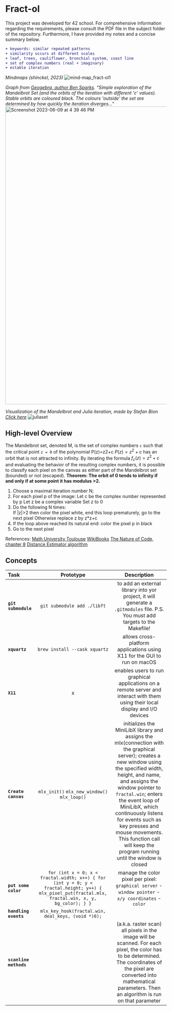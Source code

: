# Fract-ol
This project was developed for 42 school. For comprehensive information regarding the requirements, please consult the PDF file in the subject folder of the repository. Furthermore, I have provided my notes and a concise summary below.
``` diff
+ keywords: similar repeated patterns
+ similarity occurs at different scales
+ leaf, trees, cauliflower, bronchial system, coast line
+ set of complex numbers (real + imaginary)
+ estable iteration
```
_Mindmaps (shinckel, 2023)_
![mind-map_fract-ol1](https://github.com/shinckel/fract-ol/assets/115558344/2ab02efd-7e0a-4ee9-90f2-67190a281f34)

_Graph from [Geogebra, author Ben Sparks](https://www.geogebra.org/m/BUVhcRSv#material/Npd3kBKn).
"Simple exploration of the Mandelbrot Set (and the orbits of the iteration with different 'c' values). Stable orbits are coloured black. The colours 'outside' the set are determined by how quickly the iteration diverges..."_
<img width="931" alt="Screenshot 2023-06-09 at 4 39 46 PM" src="https://github.com/shinckel/fract-ol/assets/115558344/17ff352b-6b10-4576-98d4-47d550d81e3c">

_Visualization of the Mandelbrot and Julia iteration, made by Stefan Bion [Click here](https://www.stefanbion.de/fraktal-generator/mandeliteration.htm)_
![juliaset](https://github.com/shinckel/fract-ol/assets/115558344/ff6bb7db-8d32-45e8-a765-10b30c5ba116)

## High-level Overview

The Mandelbrot set, denoted M, is the set of complex numbers `c` such that the critical point `z = 0` of the polynomial P(z)=z2+c $P(z) = z^2 + c$ has an orbit that is not attracted to infinity. By iterating the formula $f_{c}(z) = z^2 + c$ and evaluating the behavior of the resulting complex numbers, it is possible to classify each pixel on the canvas as either part of the Mandelbrot set (bounded) or not (escaped). **Theorem: The orbit of 0 tends to infinity if and only if at some point it has modulus >2.**

1. Choose a maximal iteration number N;
2. For each pixel p of the image:
		Let c be the complex number represented by p
		Let z be a complex variable
		Set z to 0
3. Do the following N times:    
		If |z|>2 then color the pixel white, end this loop prematurely, go to the next pixel
		Otherwise replace z by z*z+c
4. If the loop above reached its natural end: color the pixel p in black
5. Go to the next pixel

References: 
[Math University Toulouse](https://www.math.univ-toulouse.fr/~cheritat/wiki-draw/index.php/Mandelbrot_set#Basic_algorithm)
[WikiBooks](https://en.wikibooks.org/wiki/Fractals#Introduction)
[The Nature of Code, chapter 8](https://natureofcode.com/book/chapter-8-fractals/)
[Distance Estimator algorithm](http://mrob.com/pub/muency/distanceestimator.html)

## Concepts

| Task | Prototype | Description |
|:----|:-----:|:--------:|
| **`git submodule`** | `git submodule add ./libft` | to add an external library into yor project, it will generate a `.gitmodules` file. P.S. You must add targets to the Makefile! |
| **`xquartz`** | `brew install --cask xquartz` | allows cross-platform applications using X11 for the GUI to run on macOS |
| **`X11`** | x | enables users to run graphical applications on a remote server and interact with them using their local display and I/O devices |
| **`Create canvas`** | `mlx_init()` `mlx_new_window()` `mlx_loop()` | initializes the MiniLibX library and assigns the mlx(connection with the graphical server); creates a new window using the specified width, height, and name, and assigns the window pointer to `fractal.win`; enters the event loop of MiniLibX, which continuously listens for events such as key presses and mouse movements. This function call will keep the program running until the window is closed |
|**`put some color`**|  `for (int x = 0; x < fractal.width; x++) { for (int y = 0; y < fractal.height; y++) { mlx_pixel_put(fractal.mlx, fractal.win, x, y, bg_color); } }` | manage the color pixel per pixel: `graphical server` - `window pointer` - `x/y coordinates` - `color` |
| **`handling events`** | `mlx_key_hook(fractal.win, deal_keys, (void *)0);` |  |
| **`scanline methods`**| | (a.k.a. raster scan) all pixels in the image will be scanned. For each pixel, the color has to be determined. The coordinates of the pixel are converted into mathematical parameters. Then an algorithm is run on that parameter |
